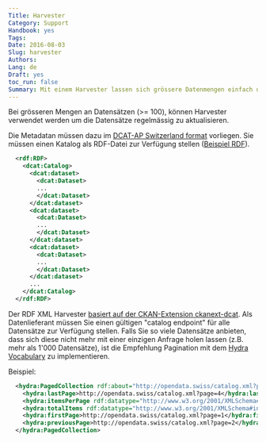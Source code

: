 ```yaml
---
Title: Harvester
Category: Support
Handbook: yes
Tags:
Date: 2016-08-03
Slug: harvester
Authors:
Lang: de
Draft: yes
toc_run: false
Summary: Mit einem Harvester lassen sich grössere Datenmengen einfach und schnell publizieren. Voraussetzung dafür sind Metadaten im Format DCAT-AP Switzerland, welche über eine URL verfügbar sind.
---
```


Bei grösseren Mengen an Datensätzen (>= 100), können Harvester verwendet werden um die Datensätze regelmässig zu aktualisieren.

Die Metadatan müssen dazu im [DCAT-AP Switzerland format](/de/library/ch-dcat-ap) vorliegen. Sie müssen einen Katalog als RDF-Datei zur Verfügung stellen ([Beispiel RDF](/samples/ogdch_dcatap_import.rdf)).

```xml
  <rdf:RDF>
    <dcat:Catalog>
      <dcat:dataset>
        <dcat:Dataset>
        ...
        </dcat:Dataset>
      </dcat:dataset>
      <dcat:dataset>
        <dcat:Dataset>
        ...
        </dcat:Dataset>
      </dcat:dataset>
      <dcat:dataset>
        <dcat:Dataset>
        ...
        </dcat:Dataset>
      </dcat:dataset>
      ...
    </dcat:Catalog>
  </rdf:RDF>
```

Der RDF XML Harvester [basiert auf der CKAN-Extension ckanext-dcat](https://github.com/ckan/ckanext-dcat#rdf-dcat-harvester). Als Datenlieferant müssen Sie einen gültigen "catalog endpoint" für alle Datensätze zur Verfügung stellen.
Falls Sie so viele Datensätze anbieten, dass sich diese nicht mehr mit einer einzigen Anfrage holen lassen (z.B. mehr als 1'000 Datensätze), ist die Empfehlung Pagination mit dem [Hydra Vocabulary](http://www.w3.org/ns/hydra/spec/latest/core/) zu implementieren.

Beispiel:

```xml
  <hydra:PagedCollection rdf:about="http://opendata.swiss/catalog.xml?page=3">
    <hydra:lastPage>http://opendata.swiss/catalog.xml?page=4</hydra:lastPage>
    <hydra:itemsPerPage rdf:datatype="http://www.w3.org/2001/XMLSchema#integer">1000</hydra:itemsPerPage>
    <hydra:totalItems rdf:datatype="http://www.w3.org/2001/XMLSchema#integer">3479</hydra:totalItems>
    <hydra:firstPage>http://opendata.swiss/catalog.xml?page=1</hydra:firstPage>
    <hydra:previousPage>http://opendata.swiss/catalog.xml?page=2</hydra:previousPage>
  </hydra:PagedCollection>
```
